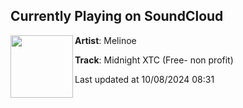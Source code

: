 ## Currently Playing on SoundCloud

[<img align="left" width="100" src="https://i1.sndcdn.com/artworks-ZfJ84P4ygIdewwNK-1DT0vg-t500x500.jpg">](https://soundcloud.com/injuredpablo/midnight-xtc)

**Artist**: Melinoe 

**Track**: Midnight XTC (Free- non profit)

Last updated at 10/08/2024 08:31
